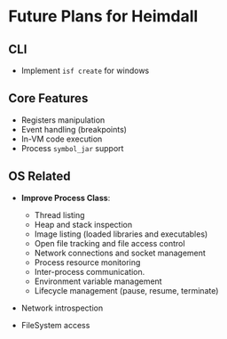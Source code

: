 # Future Plans for Heimdall

## CLI

- Implement `isf create` for windows

## Core Features

- Registers manipulation
- Event handling (breakpoints)
- In-VM code execution
- Process `symbol_jar` support

## OS Related

- **Improve Process Class**:
    - Thread listing
    - Heap and stack inspection
    - Image listing (loaded libraries and executables)
    - Open file tracking and file access control
    - Network connections and socket management
    - Process resource monitoring
    - Inter-process communication.
    - Environment variable management
    - Lifecycle management (pause, resume, terminate)

- Network introspection
- FileSystem access